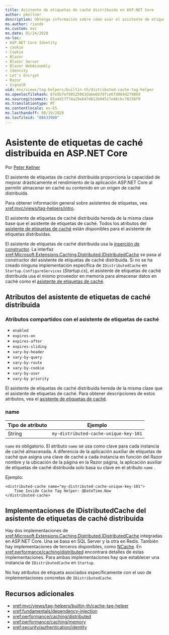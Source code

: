 ```yaml
---
title: Asistente de etiquetas de caché distribuida en ASP.NET Core
author: pkellner
description: Obtenga información sobre cómo usar el asistente de etiquetas de caché distribuida.
ms.author: riande
ms.custom: mvc
ms.date: 01/24/2020
no-loc:
- ASP.NET Core Identity
- cookie
- Cookie
- Blazor
- Blazor Server
- Blazor WebAssembly
- Identity
- Let's Encrypt
- Razor
- SignalR
uid: mvc/views/tag-helpers/builtin-th/distributed-cache-tag-helper
ms.openlocfilehash: 67e5b7ef09525063da6e6b7dfce6fd084d279869
ms.sourcegitcommit: 65add17f74a29a647d812b04517e46cbc78258f9
ms.translationtype: MT
ms.contentlocale: es-ES
ms.lasthandoff: 08/19/2020
ms.locfileid: "88633908"
---
```

# <a name="distributed-cache-tag-helper-in-aspnet-core"></a>Asistente de etiquetas de caché distribuida en ASP.NET Core

Por [Peter Kellner](https://peterkellner.net)

El asistente de etiquetas de caché distribuida proporciona la capacidad de mejorar drásticamente el rendimiento de la aplicación ASP.NET Core al permitir almacenar en caché su contenido en un origen de caché distribuida.

Para obtener información general sobre asistentes de etiquetas, vea <xref:mvc/views/tag-helpers/intro>.

El asistente de etiquetas de caché distribuida hereda de la misma clase base que el asistente de etiquetas de caché. Todos los atributos del [asistente de etiquetas de caché](xref:mvc/views/tag-helpers/builtin-th/cache-tag-helper) están disponibles para el asistente de etiquetas distribuidas.

El asistente de etiquetas de caché distribuida usa la [inserción de constructor](xref:fundamentals/dependency-injection#constructor-injection-behavior). La interfaz <xref:Microsoft.Extensions.Caching.Distributed.IDistributedCache> se pasa al constructor del asistente de etiquetas de caché distribuida. Si no se ha creado ninguna implementación específica de `IDistributedCache` en `Startup.ConfigureServices` (*Startup.cs*), el asistente de etiquetas de caché distribuida usa el mismo proveedor en memoria para almacenar datos en caché como el [asistente de etiquetas de caché](xref:mvc/views/tag-helpers/builtin-th/cache-tag-helper).

## <a name="distributed-cache-tag-helper-attributes"></a>Atributos del asistente de etiquetas de caché distribuida

### <a name="attributes-shared-with-the-cache-tag-helper"></a>Atributos compartidos con el asistente de etiquetas de caché

* `enabled`
* `expires-on`
* `expires-after`
* `expires-sliding`
* `vary-by-header`
* `vary-by-query`
* `vary-by-route`
* `vary-by-cookie`
* `vary-by-user`
* `vary-by priority`

El asistente de etiquetas de caché distribuida hereda de la misma clase que el asistente de etiquetas de caché. Para obtener descripciones de estos atributos, vea el [asistente de etiquetas de caché](xref:mvc/views/tag-helpers/builtin-th/cache-tag-helper).

### <a name="name"></a>name

| Tipo de atributo | Ejemplo                               |
| -------------- | ------------------------------------- |
| String         | `my-distributed-cache-unique-key-101` |

`name` es obligatorio. El atributo `name` se usa como clave para cada instancia de caché almacenada. A diferencia de la aplicación auxiliar de etiquetas de caché que asigna una clave de caché a cada instancia en función del Razor nombre y la ubicación de la página en la Razor página, la aplicación auxiliar de etiquetas de caché distribuida solo basa su clave en el atributo `name` .

Ejemplo:

```cshtml
<distributed-cache name="my-distributed-cache-unique-key-101">
    Time Inside Cache Tag Helper: @DateTime.Now
</distributed-cache>
```

## <a name="distributed-cache-tag-helper-idistributedcache-implementations"></a>Implementaciones de IDistributedCache del asistente de etiquetas de caché distribuida

Hay dos implementaciones de <xref:Microsoft.Extensions.Caching.Distributed.IDistributedCache> integradas en ASP.NET Core. Una se basa en SQL Server y la otra en Redis. También hay implementaciones de terceros disponibles, como [NCache](http://www.alachisoft.com/ncache/aspnet-core-idistributedcache-ncache.html). En <xref:performance/caching/distributed> encontrará detalles de estas implementaciones. Para ambas implementaciones hay que establecer una instancia de `IDistributedCache` en `Startup`.

No hay atributos de etiqueta asociados específicamente con el uso de implementaciones concretas de `IDistributedCache`.

## <a name="additional-resources"></a>Recursos adicionales

* <xref:mvc/views/tag-helpers/builtin-th/cache-tag-helper>
* <xref:fundamentals/dependency-injection>
* <xref:performance/caching/distributed>
* <xref:performance/caching/memory>
* <xref:security/authentication/identity>
